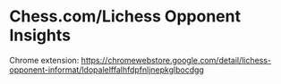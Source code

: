 # Chess.com/Lichess Opponent Insights

Chrome extension:
https://chromewebstore.google.com/detail/lichess-opponent-informat/ldopalelffalhfdpfnljnepkglbocdgg